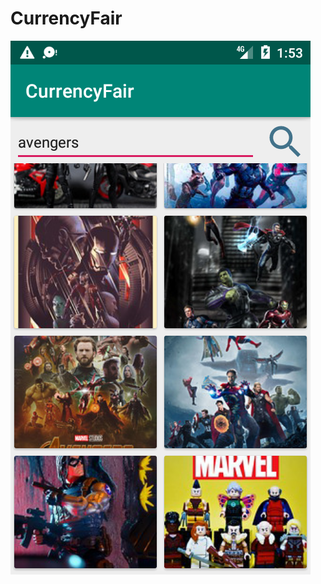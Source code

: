 # CurrencyFair
![Screenshot](https://raw.githubusercontent.com/Drjacky/CurrencyFair/master/list.png?token=AARQXMQQOL77ZQ2TRHYL7LC6VK7AY)
